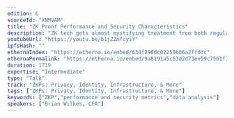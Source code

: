 ```yaml
---
edition: 6
sourceId: "XNMVAM"
title: "ZK Proof Performance and Security Characteristics"
description: "ZK tech gets almost mystifying treatment from both regular users & devs. However, beyond the moon math, quantifiable differences between the zkps deployed in the Ethereum ecosystem can help users and builders understand what they are interacting with. Join me as I explain our methodology for collecting and quantifying these differences in a format digestible for the non-math professor."
youtubeUrl: "https://youtu.be/b1jZZmfcyiY"
ipfsHash: ""
ethernaIndex: "https://etherna.io/embed/634f296dc02259b06a2ffddc"
ethernaPermalink: "https://etherna.io/embed/9a8191a5c63d2d73ee59c7561f11274cedaa0c54a24dba0abbc00a4903c42616"
duration: 1719
expertise: "Intermediate"
type: "Talk"
track: "ZKPs: Privacy, Identity, Infrastructure, & More"
tags: ["ZKPs: Privacy, Identity, Infrastructure, & More"]
keywords: ["ZKP","performance and security metrics","data analysis"]
speakers: ["Brian Wilkes, CFA"]
---
```

